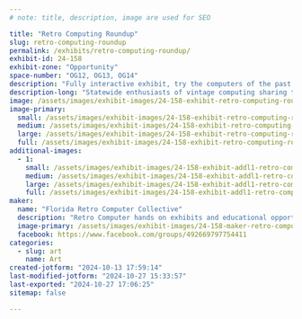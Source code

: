 ```yaml
---
# note: title, description, image are used for SEO

title: "Retro Computing Roundup"
slug: retro-computing-roundup
permalink: /exhibits/retro-computing-roundup/
exhibit-id: 24-158
exhibit-zone: "Opportunity"
space-number: "OG12, OG13, OG14"
description: "Fully interactive exhibit, try the computers of the past.  Learn old programming languages."
description-long: "Statewide enthusiasts of vintage computing sharing the knowledge and experiences of yesterday.  Try your grandpa's first home computer, write your first basic program, learn how ram works, play the games the set the foundations for today's games."
image: /assets/images/exhibit-images/24-158-exhibit-retro-computing-roundup-img-2839-large.jpeg
image-primary: 
  small: /assets/images/exhibit-images/24-158-exhibit-retro-computing-roundup-img-2839-small.jpeg
  medium: /assets/images/exhibit-images/24-158-exhibit-retro-computing-roundup-img-2839-medium.jpeg
  large: /assets/images/exhibit-images/24-158-exhibit-retro-computing-roundup-img-2839-large.jpeg
  full: /assets/images/exhibit-images/24-158-exhibit-retro-computing-roundup-img-2839-full.jpeg
additional-images: 
  - 1:
    small: /assets/images/exhibit-images/24-158-exhibit-addl1-retro-computing-roundup-img-2837-small.jpeg
    medium: /assets/images/exhibit-images/24-158-exhibit-addl1-retro-computing-roundup-img-2837-medium.jpeg
    large: /assets/images/exhibit-images/24-158-exhibit-addl1-retro-computing-roundup-img-2837-large.jpeg
    full: /assets/images/exhibit-images/24-158-exhibit-addl1-retro-computing-roundup-img-2837-full.jpeg
maker: 
  name: "Florida Retro Computer Collective"
  description: "Retro Computer hands on exhibits and educational opportunities showcasing home computing technologies of the past.  See where the modern LINUX os began in the 1970s or work with long obsolete perhipherals and countless modern modifications.  Our group consists of enthusiasts from all over the state of Florida with many different points of interest that all revolve around retro computing."
  image-primary: /assets/images/exhibit-images/24-158-maker-retro-computing-roundup-images-medium.jpg
  facebook: https://www.facebook.com/groups/492669797754411
categories: 
  - slug: art
    name: Art
created-jotform: "2024-10-13 17:59:14"
last-modified-jotform: "2024-10-27 15:33:57"
last-exported: "2024-10-27 17:06:25"
sitemap: false

---
```

